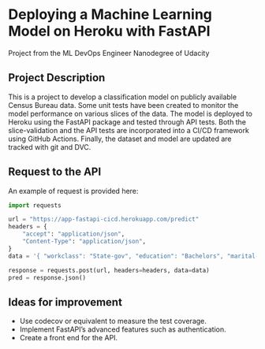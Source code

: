 # Deploying a Machine Learning Model on Heroku with FastAPI

Project from the ML DevOps Engineer Nanodegree of Udacity

## Project Description
This is a project to develop a classification model on publicly available Census Bureau data. 
Some unit tests have been created to monitor the model performance on various slices of the data. The model is deployed to Heroku using the FastAPI package and tested through API tests. Both the slice-validation and the API tests are incorporated into a CI/CD framework using GitHub Actions.
Finally, the dataset and model are updated are tracked with git and DVC.

## Request to the API
An example of request is provided here:
```python
import requests

url = "https://app-fastapi-cicd.herokuapp.com/predict"
headers = {
    "accept": "application/json",
    "Content-Type": "application/json",
}
data = '{ "workclass": "State-gov", "education": "Bachelors", "marital-status": "Never-married", "occupation": "Adm-clerical", "relationship": "Not-in-family", "race": "White", "sex": "Male", "native-country": "United-States" }'

response = requests.post(url, headers=headers, data=data)
pred = response.json()
```
## Ideas for improvement
- Use codecov or equivalent to measure the test coverage.
- Implement FastAPI’s advanced features such as authentication.
- Create a front end for the API.

